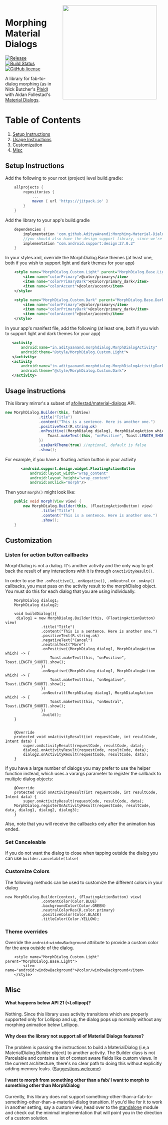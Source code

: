 <img src="screenies/1.gif" width="300" align="right" hspace="20">

# Morphing Material Dialogs
[![Release](https://jitpack.io/v/AdityaAnand1/Morphing-Material-Dialogs.svg)](https://jitpack.io/#AdityaAnand1/Morphing-Material-Dialogs)
[![Build Status](https://travis-ci.org/AdityaAnand1/Morphing-Material-Dialogs.svg)](https://travis-ci.org/AdityaAnand1/Morphing-Material-Dialogs)
[![GitHub license](https://img.shields.io/github/license/mashape/apistatus.svg)](https://github.com/AdityaAnand1/Morphing-Material-Dialog/blob/master/LICENSE.txt)



A library for fab-to-dialog morphing (as in Nick Butcher's [Plaid](https://github.com/nickbutcher/plaid)) with Aidan Follestad's [Material Dialogs](https://github.com/afollestad/material-dialogs).

# Table of Contents
1. [Setup Instructions](https://github.com/AdityaAnand1/Morphing-Material-Dialogs#setup-instructions)
2. [Usage Instructions](https://github.com/AdityaAnand1/Morphing-Material-Dialogs#usage-instructions)
3. [Customization](https://github.com/AdityaAnand1/Morphing-Material-Dialogs#customization)
4. [Misc](https://github.com/AdityaAnand1/Morphing-Material-Dialogs#misc)

## Setup Instructions

 Add the following to your root (project) level build.gradle:

```gradle
	allprojects {
		repositories {
			...
			maven { url 'https://jitpack.io' }
		}
	}
```

Add the library to your app's build.gradle

```gradle
	dependencies {
		implementation 'com.github.AdityaAnand1:Morphing-Material-Dialogs:0.0.1-alpha4'
		//you should also have the design support library, since we're using the native floating action button
   		implementation "com.android.support:design:27.0.2"
	}
```

In your styles.xml, override the MorphDialog.Base themes (at least one, both if you wish to support light and dark themes for your app)

```xml
    <style name="MorphDialog.Custom.Light" parent="MorphDialog.Base.Light">
        <item name="colorPrimary">@color/primary</item>
        <item name="colorPrimaryDark">@color/primary_dark</item>
        <item name="colorAccent">@color/accent</item>
    </style>

    <style name="MorphDialog.Custom.Dark" parent="MorphDialog.Base.Dark">
        <item name="colorPrimary">@color/primary</item>
        <item name="colorPrimaryDark">@color/primary_dark</item>
        <item name="colorAccent">@color/accent</item>
    </style>
 ```
 
 In your app's manifest file, add the following (at least one, both if you wish to support light and dark themes for your app)
 
 ```xml
    <activity
        android:name="in.adityaanand.morphdialog.MorphDialogActivity"
        android:theme="@style/MorphDialog.Custom.Light">
    </activity>
    <activity
        android:name="in.adityaanand.morphdialog.MorphDialogActivityDark"
        android:theme="@style/MorphDialog.Custom.Dark">
    </activity>
 ```
 
 ## Usage instructions
 
This library mirror's a subset of [afollestad/material-dialogs](https://github.com/afollestad/material-dialogs) API.
  
 ```java
 new MorphDialog.Builder(this, fabView)
                .title("Title")
                .content("This is a sentence. Here is another one.") 
                .positiveText(R.string.ok)
                .onPositive((MorphDialog dialog1, MorphDialogAction which) -> {
                    Toast.makeText(this, "onPositive", Toast.LENGTH_SHORT).show();
                })
                .useDarkTheme(true) //optional, default is false
                .show();
 ```
 
 
For example, if you have a floating action button in your activity
 
 ```xml
        <android.support.design.widget.FloatingActionButton
            android:layout_width="wrap_content"
            android:layout_height="wrap_content"
            android:onClick="morph"/>
```

Then your `morph()` might look like:

```java
    public void morph(View view) {
        new MorphDialog.Builder(this, (FloatingActionButton) view)
                .title("Title")
                .content("This is a sentence. Here is another one.")
                .show();
    }
```

## Customization

### Listen for action button callbacks

MorphDialog is not a dialog. It's another activity and the only way to get back the result of any interactions with it is through `onActivityResult()`.

In order to use the `.onPositive()`, `.onNegative()`, `.onNeutral` or `.onAny()` callbacks, you must pass on the activity result to the morphDialog object. You must do this for each dialog that you are using individually.

```
    MorphDialog dialog1;
    MorphDialog dialog2;
    
    void buildDialog(){
     dialog1 = new MorphDialog.Builder(this, (FloatingActionButton) view)
                .title("Title")
                .content("This is a sentence. Here is another one.")
                .positiveText(R.string.ok)
                .negativeText("Cancel")
                .neutralText("More")
                .onPositive((MorphDialog dialog1, MorphDialogAction which) -> {
                    Toast.makeText(this, "onPositive", Toast.LENGTH_SHORT).show();
                })
                .onNegative((MorphDialog dialog1, MorphDialogAction which) -> {
                    Toast.makeText(this, "onNegative", Toast.LENGTH_SHORT).show();
                })
                .onNeutral((MorphDialog dialog1, MorphDialogAction which) -> {
                    Toast.makeText(this, "onNeutral", Toast.LENGTH_SHORT).show();
                })
                .build();
	}
	
    
    @Override
    protected void onActivityResult(int requestCode, int resultCode, Intent data) {
        super.onActivityResult(requestCode, resultCode, data);
        dialog1.onActivityResult(requestCode, resultCode, data);
        dialog2.onActivityResult(requestCode, resultCode, data);
    }
```

If you have a large number of dialogs you may prefer to use the helper function instead, which uses a varargs parameter to register the callback to multiple dialog objects:

```
    @Override
    protected void onActivityResult(int requestCode, int resultCode, Intent data) {
        super.onActivityResult(requestCode, resultCode, data);
	MorphDialog.registerOnActivityResult(requestCode, resultCode, data, dialog1, dialog2, dialog3);
    }
```

Also, note that you will receive the callbacks only after the animation has ended. 

### Set Canceleable

If you do not want the dialog to close when tapping outside the dialog you can use `builder.cancelable(false)`

### Customize Colors

The following methods can be used to customize the different colors in your dialog
```
new MorphDialog.Builder(context, (FloatingActionButton) view)
                .contentColor(Color.BLUE)
                .backgroundColor(Color.GREEN)
                .neutralColorRes(R.color.primary)
                .positiveColor(Color.BLACK)
                .titleColor(Color.YELLOW);
```

### Theme overrides

Override the `android:windowBackground` attribute to provide a custom color for the area outside of the dialog.

```
    <style name="MorphDialog.Custom.Light" parent="MorphDialog.Base.Light">
        <item name="android:windowBackground">@color/windowBackground</item>
    </style>
```


## Misc

#### What happens below API 21 (<Lollipop)?

Nothing. Since this library uses activity transitions which are properly supported only for Lollipop and up, the dialog pops up normally without any morphing animation below Lollipop.

#### Why does the library not support all of Material Dialogs features?

The problem is passing the instructions to build a MaterialDialog (i.e,a  MaterialDialog.Builder object) to another activity. The Builder class is not Parcelable and contains a lot of context aware fields like custom views. In the current architecture, there's no clear path to doing this without explicitly adding memory leaks. ([Suggestions welcome](https://github.com/AdityaAnand1/Morphing-Material-Dialogs/issues/new))

#### I want to morph **from something other than a fab**/ I want to morph **to something other than MorphDialog**

Currently, this library does not support something-other-than-a-fab-to-something-other-than-a-material-dialog transition. If you'd like for it to work in another setting, say a custom view, head over to the [standalone](https://github.com/AdityaAnand1/Morphing-Material-Dialogs/tree/master/standalone) module and check out the minimal implementation that will point you in the direction of a custom solution.
